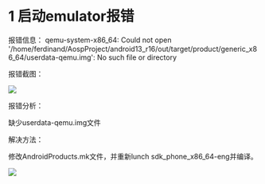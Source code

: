 # 1 启动emulator报错

报错信息：
qemu-system-x86_64: Could not open '/home/ferdinand/AospProject/android13_r16/out/target/product/generic_x86_64/userdata-qemu.img': No such file or directory

报错截图：

![](D:\GithubProjects\images\2024-11-30-14-18-25-image.png)

报错分析：

缺少userdata-qemu.img文件

解决方法：

修改AndroidProducts.mk文件，并重新lunch sdk_phone_x86_64-eng并编译。


![](D:\GithubProjects\images\2024-11-30-14-19-20-image.png)